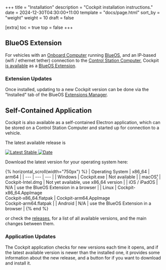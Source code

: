 +++
title = "Installation"
description = "Cockpit installation instructions."
date = 2024-12-30T04:30:00+11:00
template = "docs/page.html"
sort_by = "weight"
weight = 10
draft = false

[extra]
toc = true
top = false
+++

## BlueOS Extension

For vehicles with an [Onboard Computer](https://blueos.cloud/docs/hardware/required/onboard-computer/index.md) running [BlueOS](https://blueos.cloud/docs/blueos),
and an IP-based (wifi / ethernet tether) connection to the [Control Station Computer](https://blueos.cloud/docs/hardware/required/control-computer/index.md),
Cockpit [is available](https://docs.bluerobotics.com/BlueOS-Extensions-Repository/#:~:text=Cockpit,-Maintainer)
as a [BlueOS Extension](https://blueos.cloud/docs/blueos/latest/extensions).

### Extension Updates

Once installed, updating to a new Cockpit version can be done via the "Installed" tab of the BlueOS
[Extensions Manager](https://blueos.cloud/docs/blueos/latest/advanced-usage/#extensions-manager).


## Self-Contained Application

Cockpit is also available as a self-contained Electron application, which can be stored on a Control Station
Computer and started up for connection to a vehicle.

The latest available release is

[![Latest Stable](https://img.shields.io/github/v/release/bluerobotics/cockpit.svg?label=Cockpit) ![Date](https://img.shields.io/github/release-date/bluerobotics/cockpit?label=Date)](https://github.com/bluerobotics/cockpit/releases/latest)

Download the latest version for your operating system here:

{% horizontal_scroll(width="750px") %}
| Operating System | x86_64 | arm64 |
| --- | --- | --- |
| Windows | <a id="win-x64">Cockpit.exe</a> | Not available |
| macOS[¹](#1) | <a id="mac-x86_64">Cockpit-Intel.dmg</a> | Not yet available, use x86_64 version |
| iOS / iPadOS | N/A | use the BlueOS Extension in a browser |
| Linux | <a id="linux-x86_64-AppImage">Cockpit-x86_64.AppImage</a><br><a id="linux-x86_64-flatpak">Cockpit-x86_64.flatpak</a> | <a id="linux-arm64-AppImage">Cockpit-arm64.AppImage</a><br><a id="linux-arm64-flatpak">Cockpit-arm64.flatpak</a> |
| Android | N/A | use the BlueOS Extension in a browser |
{% end %}

or check the [releases](https://github.com/bluerobotics/cockpit/releases), for a list of all available versions, and the main changes between them.

[^1]: Cockpit is not yet registered with Apple, so may get flagged as a potential security threat. For now, the first open on macOS may require
      right-clicking Cockpit in your Applications folder, selecting "Open", then choosing to "Open anyway" if prompted, or opening the security
      preferences and scrolling down to "Allow" opening if there is no prompt.


### Application Updates

The Cockpit application checks for new versions each time it opens, and if the latest available version
is newer than the installed one, it provides some information about the new release, and a button for if
you want to download and install it.

<script type="text/javascript">
async function fetchLatestReleaseInfo() {
  const url = "https://api.github.com/repos/bluerobotics/cockpit/releases/latest";
  
  const response = await fetch(url)
  if (!response.ok) {
    throw new Error(`Failed to fetch latest release info: ${reponse.statusText}`)
  }

  const info = await response.json()
  return info
}

function setLinkURL(aID, artifact) {
  try {
    document.getElementById(aID).setAttribute("href", artifact.browser_download_url);
    // console.log(`Set ${aID} link to ${artifact.name} file download URL.`)
  } catch (error) {
    console.error(`Failed to set ${aID} link: ${error.message}`)
  }
}

async function setDownloadURLs() {
  try {
    const releaseInfo = await fetchLatestReleaseInfo()
    releaseInfo["assets"].forEach((artifact) => {
      const name = artifact.name;
      switch (name.substring(name.lastIndexOf("."))) {
        case ".exe":      // Windows
          setLinkURL("win-x64", artifact);
          break;
        case ".dmg":      // macOS
          setLinkURL("mac-x86_64", artifact);
          break;
        case ".AppImage": // Linux (AppImage)
          if (name.includes("x86_64")) {
            setLinkURL("linux-x86_64-AppImage", artifact);
          } else if (name.includes("arm64")) {
            setLinkURL("linux-arm64-AppImage", artifact);
          }
          break;
        case ".flatpak":  // Linux (flatpak)
          if (name.includes("x86_64")) {
            setLinkURL("linux-x86_64-flatpak", artifact);
          } else if (name.includes("arm64")) {
            setLinkURL("linux-arm64-flatpak", artifact);
          }
          break;
        default:
          // some other (unused) artifact
      }
    })
  } catch (error) {
    console.error(`Error: ${error.message}`)
  }
}

setDownloadURLs()
</script>
